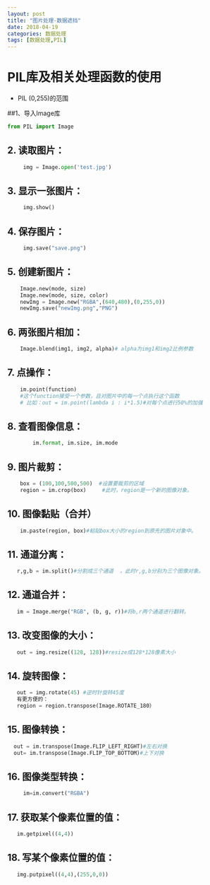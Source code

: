 ```yaml
---
layout: post
title: "图片处理-数据遮挡"
date: 2018-04-19
categories: 数据处理
tags: [数据处理,PIL]
---
```

# PIL库及相关处理函数的使用
- PIL (0,255)的范围

##1、导入Image库
 ```python
 from PIL import Image
 ```
## 2. 读取图片：
```python
     img = Image.open('test.jpg')
```
## 3. 显示一张图片：
```python
     img.show()
```
## 4. 保存图片：
```python
     img.save("save.png")
```
## 5. 创建新图片：
```python
    Image.new(mode, size)  
    Image.new(mode, size, color)  
    newImg = Image.new("RGBA",(640,480),(0,255,0))
    newImg.save("newImg.png","PNG")
```
## 6. 两张图片相加：
```python
    Image.blend(img1, img2, alpha)# alpha为img1和img2比例参数
```
## 7. 点操作：
```python
    im.point(function)
    #这个function接受一个参数，且对图片中的每一个点执行这个函数
    # 比如：out = im.point(lambda i : i*1.5)#对每个点进行50%的加强
```
## 8. 查看图像信息：
```python
        im.format, im.size, im.mode
```
## 9.  图片裁剪：
```python
    box = (100,100,500,500)  #设置要裁剪的区域 
    region = im.crop(box)     #此时，region是一个新的图像对象。
```
## 10. 图像黏贴（合并）
```python
    im.paste(region, box)#粘贴box大小的region到原先的图片对象中。 
```
## 11. 通道分离：
```python
   r,g,b = im.split()#分割成三个通道  ，此时r,g,b分别为三个图像对象。
```
## 12. 通道合并：
```python
   im = Image.merge("RGB", (b, g, r))#将b,r两个通道进行翻转。
```
## 13. 改变图像的大小：
```python
   out = img.resize((128, 128))#resize成128*128像素大小
```
## 14. 旋转图像：
```python
   out = img.rotate(45) #逆时针旋转45度  
   有更方便的：
   region = region.transpose(Image.ROTATE_180）
```
## 15. 图像转换：
```python
  out = im.transpose(Image.FLIP_LEFT_RIGHT)#左右对换
  out= im.transpose(Image.FLIP_TOP_BOTTOM)#上下对换
```
## 16. 图像类型转换：
```python
     im=im.convert("RGBA")
```
## 17. 获取某个像素位置的值：
```python
   im.getpixel((4,4))
```
## 18.  写某个像素位置的值：
```python
   img.putpixel((4,4),(255,0,0))
```


